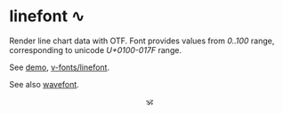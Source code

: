 # linefont ∿

Render line chart data with OTF. Font provides values from _0..100_ range, corresponding to unicode _U+0100-017F_ range.

See [demo](https://a-vis.github.io/linefont), [v-fonts/linefont](https://v-fonts.com/fonts/wavefont).

See also [wavefont](https://github.com/a-vis/wavefont).

<p align="center">🕉<p>
